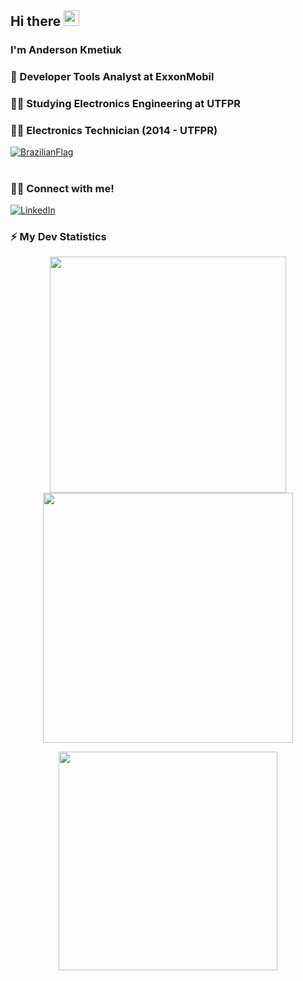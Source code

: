<!-- welcome message -->
 <h2>Hi there <img src="https://media.giphy.com/media/hvRJCLFzcasrR4ia7z/giphy.gif" width="25px"></h2>
  
 <h3>I'm Anderson Kmetiuk</h3>
 
### :briefcase: Developer Tools Analyst at ExxonMobil
### :man_student: Studying Electronics Engineering at UTFPR
### :man_student: Electronics Technician (2014 - UTFPR)
<a href="https://em-content.zobj.net/thumbs/72/sony/336/flag-brazil_1f1e7-1f1f7.png" ><img alt="BrazilianFlag" src="https://em-content.zobj.net/thumbs/72/sony/336/flag-brazil_1f1e7-1f1f7.png" target="_blank"></a> 
<!--
**andersonkmetiuk/andersonkmetiuk** is a ✨ _special_ ✨ repository because its `README.md` (this file) appears on your GitHub profile.


Here are some ideas to get you started:

- 🔭 I’m currently working on ...
- 🌱 I’m currently learning ...
- 👯 I’m looking to collaborate on ...
- 🤔 I’m looking for help with ...
- 💬 Ask me about ...
- 📫 How to reach me: ...
- 😄 Pronouns: ...
- ⚡ Fun fact: ...
-->
#
### 🤝🏻 Connect with me!
<a href="https://www.linkedin.com/in/anderson-luiz-de-souza-kmetiuk-8a48b8224/" ><img alt="LinkedIn" src="https://img.shields.io/badge/LinkedIn-Anderson%20Kmetiuk-blue?style=flat-square&logo=linkedin&logoColor=blue" target="_blank"></a>

### ⚡ My Dev Statistics

<p align="center">
  <img width="378" src="https://github-readme-stats.vercel.app/api?username=andersonkmetiuk&show_icons=true&hide_border=true&theme=tokyonight" width="49%">
  <img width="400" src="https://github-readme-streak-stats.herokuapp.com/?user=andersonkmetiuk&theme=tokyonight&hide_border=true" width="49%">
</p>
<p align="center">
  <img width="350" src="https://github-readme-stats.vercel.app/api/top-langs/?username=andersonkmetiuk&hide=batchfile,powershell,makefile,mathematica,Standard%20ML,jupyter%20notebook&exclude_repo=KNN-Image-Classification&show_icons=true&hide_border=true&langs_count=10&theme=tokyonight&layout=pie" width="49%">
  <!-- You can add another image here if needed -->
</p>









